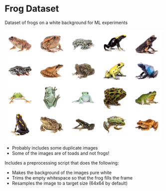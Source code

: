 # Frog Dataset
Dataset of frogs on a white background for ML experiments

![Sample](sample.png?raw=true "Sample Images")

* Probably includes some duplicate images
* Some of the images are of toads and not frogs!

Includes a preprocessing script that does the following:
* Makes the background of the images pure white
* Trims the empty whitespace so that the frog fills the frame
* Resamples the image to a target size (64x64 by default)

